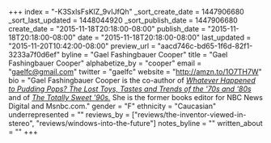 +++
index = "-K3SxlsFsKlZ_9vIJfQh"
_sort_create_date = 1447906680
_sort_last_updated = 1448044920
_sort_publish_date = 1447906680
create_date = "2015-11-18T20:18:00-08:00"
publish_date = "2015-11-18T20:18:00-08:00"
date = "2015-11-18T20:18:00-08:00"
last_updated = "2015-11-20T10:42:00-08:00"
preview_url = "aacd746c-bd65-1f6d-82f1-3233a7f0d6ef"
byline = "Gael Fashingbauer Cooper"
title = "Gael Fashingbauer Cooper"
alphabetize_by = "cooper"
email = "gaelfc@gmail.com"
twitter = "gaelfc"
website = "http://amzn.to/1O7TH7W"
bio = "Gael Fashingbauer Cooper is the co-author of [_Whatever Happened to Pudding Pops? The Lost Toys, Tastes and Trends of the '70s and '80s_](http://amzn.to/1S9gDD1) and of [_The Totally Sweet '90s._](http://amzn.to/1O7U4zi) She is the former books editor for NBC News Digital and Msnbc.com."
gender = "F"
ethnicity = "Caucasian"
underrepresented = ""
reviews_by = ["reviews/the-inventor-viewed-in-stereo", "reviews/windows-into-the-future"]
notes_byline = ""
written_about = ""
+++

